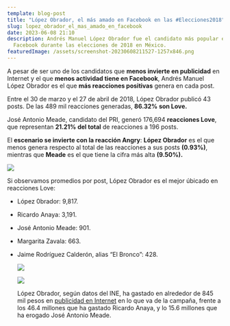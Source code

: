 ```yaml
---
template: blog-post
title: "López Obrador, el más amado en Facebook en las #Elecciones2018"
slug: lopez_obrador_el_mas_amado_en_facebook
date: 2023-06-08 21:10
description: Andrés Manuel López Obrador fue el candidato más popular en
  Facebook durante las elecciones de 2018 en México.
featuredImage: /assets/screenshot-20230608211527-1257x846.png
---
```

A pesar de ser uno de los candidatos que **menos invierte en publicidad** en Internet y el que **menos actividad tiene en Facebook**, Andrés Manuel López Obrador es el que **más reacciones positivas** genera en cada post.

Entre el 30 de marzo y el 27 de abril de 2018, López Obrador publicó 43 posts. De las 489 mil reacciones generadas, **86.32% son Love.**

José Antonio Meade, candidato del PRI, generó 176,694 **reacciones Love**, que representan **21.21% del total** de reacciones a 196 posts.

El **escenario se invierte con la reacción Angry**: **López Obrador** es el que menos genera respecto al total de las reacciones a sus posts **(0.93%)**, mientras que **Meade** es el que tiene la cifra más alta **(9.50%).**

![](/assets/screenshot-20230608211859-937x945.png)

Si observamos promedios por post, López Obrador es el mejor úbicado en reacciones Love:

* López 0brador: 9,817.
* Ricardo Anaya: 3,191.
* José Antonio Meade: 901.
* Margarita Zavala: 663.
* Jaime Rodríguez Calderón, alias “El Bronco”: 428.

  ![](/assets/screenshot-20230608212105-939x944.png)

  ![](/assets/screenshot-20230608212219-940x941.png)

  López Obrador, según datos del INE, ha gastado en alrededor de 845 mil pesos en [publicidad en Internet](http://www.excelsior.com.mx/nacional/propaganda-en-internet-principal-gasto-de-presidenciales/1235517) en lo que va de la campaña, frente a los 46.4 millones que ha gastado Ricardo Anaya, y lo 15.6 millones que ha erogado José Antonio Meade.